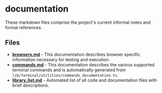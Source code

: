 # documentation
These markdown files comprise the project's current informal notes and formal references.

## Files
<!-- Do not edit below this line.  Contents dynamically populated. -->

* **[browsers.md](browsers.md)**         - This documentation describes browser specific information necessary for testing and execution.
* **[commands.md](commands.md)**         - This documentation describes the various supported terminal commands and is automatically generated from `lib/terminal/utilities/commands_documentation.ts`.
* **[library_list.md](library_list.md)** - Automated list of all code and documentation files with brief descriptions.
